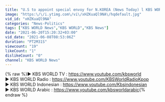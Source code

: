```yaml
---
title: "U.S to appoint special envoy for N.KOREA (News Today) l KBS WORLD TV 210608"
image: "https:\/\/i.ytimg.com\/vi\/xHZKuaQl9NA\/hqdefault.jpg"
vid_id: "xHZKuaQl9NA"
categories: "News-Politics"
tags: ["KBS WORLD News","KBS WORLD","KBS News"]
date: "2021-06-20T15:20:32+03:00"
vid_date: "2021-06-08T08:53:06Z"
duration: "PT2M31S"
viewcount: "19"
likeCount: "1"
dislikeCount: "0"
channel: "KBS WORLD News"
---
```

{% raw %}▶ KBS WORLD TV : <a rel="nofollow" target="blank" href="https://www.youtube.com/kbsworld">https://www.youtube.com/kbsworld</a><br />▶ KBS WORLD Radio : <a rel="nofollow" target="blank" href="https://www.youtube.com/KBSWorldRadioKpop">https://www.youtube.com/KBSWorldRadioKpop</a><br />▶ KBS WORLD Indonesian : <a rel="nofollow" target="blank" href="https://www.youtube.com/Kbsindonesian">https://www.youtube.com/Kbsindonesian</a><br />▶ KBS WORLD Arabic : <a rel="nofollow" target="blank" href="https://www.youtube.com/kbsworldarabic">https://www.youtube.com/kbsworldarabic</a>{% endraw %}
